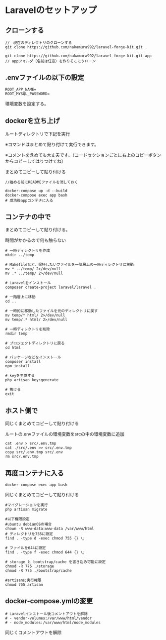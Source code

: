 # Laravelのセットアップ
## クローンする
```
//　現在のディレクトリのクローンする
git clone https://github.com/nakamura992/laravel-forge-kit.git .

git clone https://github.com/nakamura992/laravel-forge-kit.git app
// appフォルダ（名前は任意）を作りそこにクローン
```
## .envファイルの以下の設定
```
ROOT_APP_NAME=
ROOT_MYSQL_PASSWORD=
```
環境変数を設定する。
## dockerを立ち上げ
ルートディレクトリで下記を実行

※コマンドはまとめて貼り付けて実行できます。

※コメントを含めても大丈夫です。（コードセクションごとに右上のコピーボタンからコピーしてはりつけてね）

まとめてコピーして貼り付ける
```
//始める前にREADMEファイルを消しておく

docker-compose up -d --build
docker-compose exec app bash
# 成功後appコンテナに入る
```
## コンテナの中で
まとめてコピーして貼り付ける。

時間がかかるので何も触らない
```
# 一時ディレクトリを作成
mkdir ../temp

# Makefileなど、保持したいファイルを一階層上の一時ディレクトリに移動
mv * ../temp/ 2>/dev/null
mv .* ../temp/ 2>/dev/null

# Laravelをインストール
composer create-project laravel/laravel .

# 一階層上に移動
cd ..

# 一時的に移動したファイルを元のディレクトリに戻す
mv temp/* html/ 2>/dev/null
mv temp/.* html/ 2>/dev/null

# 一時ディレクトリを削除
rmdir temp

# プロジェクトディレクトリに戻る
cd html

# パッケージなどをインストール
composer install
npm install

# keyを生成する
php artisan key:generate

# 抜ける
exit
```
## ホスト側で
同じくまとめてコピーして貼り付ける

ルートの.envファイルの環境変数をsrcの中の環境変数に追加
```
cat .env > src/.env.tmp
cat ./src/.env >> src/.env.tmp
copy src/.env.tmp src/.env
rm src/.env.tmp
```

## 再度コンテナに入る
```
docker-compose exec app bash
```
同じくまとめてコピーして貼り付ける
```
#マイグレーションを実行
php artisan migrate

#以下権限設定
#ubuntu debianOSの場合
chown -R www-data:www-data /var/www/html
# ディレクトリを755に設定
find . -type d -exec chmod 755 {} \;

# ファイルを644に設定
find . -type f -exec chmod 644 {} \;

# storage と bootstrap/cache を書き込み可能に設定
chmod -R 775 ./storage
chmod -R 775 ./bootstrap/cache

#artisanに実行権限
chmod 755 artisan
```

## docker-compose.ymlの変更
```
# Laravelインストール後コメントアウトを解除
# - vendor-volumes:/var/www/html/vendor
# - node_modules:/var/www/html/node_modules
```
同じくコメントアウトを解除
